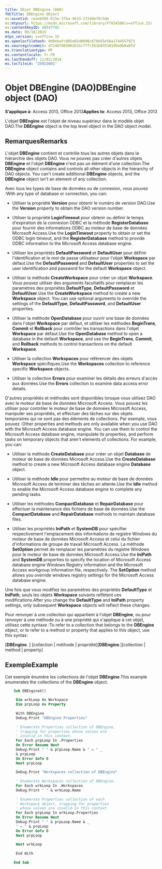 ```yaml
---
title: Objet DBEngine (DAO)
TOCTitle: DBEngine Object
ms:assetid: ceaeb505-615e-37ba-4633-27240ef8c5de
ms:mtpsurl: https://msdn.microsoft.com/library/Ff834506(v=office.15)
ms:contentKeyID: 48547792
ms.date: 09/18/2015
mtps_version: v=office.15
ms.openlocfilehash: 0d0ebafc885e02d0098c67bb55e56a1744557973
ms.sourcegitcommit: d7248f803002b31cf7fc561b03530199a9b0a8fd
ms.translationtype: MT
ms.contentlocale: fr-FR
ms.lasthandoff: 11/02/2018
ms.locfileid: "25923601"
---
```

# <a name="dbengine-object-dao"></a><span data-ttu-id="281ec-102">Objet DBEngine (DAO)</span><span class="sxs-lookup"><span data-stu-id="281ec-102">DBEngine object (DAO)</span></span>

<span data-ttu-id="281ec-103">**S’applique à**: Access 2013, Office 2013</span><span class="sxs-lookup"><span data-stu-id="281ec-103">**Applies to**: Access 2013, Office 2013</span></span>

<span data-ttu-id="281ec-104">L'objet **DBEngine** est l'objet de niveau supérieur dans le modèle objet DAO.</span><span class="sxs-lookup"><span data-stu-id="281ec-104">The **DBEngine** object is the top level object in the DAO object model.</span></span>

## <a name="remarks"></a><span data-ttu-id="281ec-105">Remarques</span><span class="sxs-lookup"><span data-stu-id="281ec-105">Remarks</span></span>

<span data-ttu-id="281ec-p101">L'objet **DBEngine** contient et contrôle tous les autres objets dans la hiérarchie des objets DAO. Vous ne pouvez pas créer d'autres objets **DBEngine** et l'objet **DBEngine** n'est pas un élément d'une collection.</span><span class="sxs-lookup"><span data-stu-id="281ec-p101">The **DBEngine** object contains and controls all other objects in the hierarchy of DAO objects. You can't create additional **DBEngine** objects, and the **DBEngine** object isn't an element of any collection.</span></span>

<span data-ttu-id="281ec-108">Avec tous les types de base de données ou de connexion, vous pouvez :</span><span class="sxs-lookup"><span data-stu-id="281ec-108">With any type of database or connection, you can:</span></span>

  - <span data-ttu-id="281ec-109">Utiliser la propriété **Version** pour obtenir le numéro de version DAO.</span><span class="sxs-lookup"><span data-stu-id="281ec-109">Use the **Version** property to obtain the DAO version number.</span></span>

  - <span data-ttu-id="281ec-110">Utiliser la propriété **LoginTimeout** pour obtenir ou définir le temps d'expiration de la connexion ODBC et la méthode **RegisterDatabase** pour fournir des informations ODBC au moteur de base de données Microsoft Access.</span><span class="sxs-lookup"><span data-stu-id="281ec-110">Use the **LoginTimeout** property to obtain or set the ODBC login timeout, and the **RegisterDatabase** method to provide ODBC information to the Microsoft Access database engine.</span></span>

  - <span data-ttu-id="281ec-111">Utiliser les propriétés **DefaultPassword** et **DefaultUser** pour définir l'identification et le mot de passe utilisateur pour l'objet **Workspace** par défaut.</span><span class="sxs-lookup"><span data-stu-id="281ec-111">Use the **DefaultPassword** and **DefaultUser** properties to set the user identification and password for the default **Workspace** object.</span></span>

  - <span data-ttu-id="281ec-p102">Utiliser la méthode **CreateWorkspace** pour créer un objet **Workspace**. Vous pouvez utiliser des arguments facultatifs pour remplacer les paramètres des propriétés **DefaultType**, **DefaultPassword** et **DefaultUser**.</span><span class="sxs-lookup"><span data-stu-id="281ec-p102">Use the **CreateWorkspace** method to create a new **Workspace** object. You can use optional arguments to override the settings of the **DefaultType**, **DefaultPassword**, and **DefaultUser** properties.</span></span>

  - <span data-ttu-id="281ec-114">Utiliser la méthode **OpenDatabase** pour ouvrir une base de données dans l'objet **Workspace** par défaut, et utiliser les méthodes **BeginTrans**, **Commit** et **Rollback** pour contrôler les transactions dans l'objet **Workspace** par défaut.</span><span class="sxs-lookup"><span data-stu-id="281ec-114">Use the **OpenDatabase** method to open a database in the default **Workspace**, and use the **BeginTrans**, **Commit**, and **Rollback** methods to control transactions on the default **Workspace**.</span></span>

  - <span data-ttu-id="281ec-115">Utiliser la collection **Workspaces** pour référencer des objets **Workspace** spécifiques.</span><span class="sxs-lookup"><span data-stu-id="281ec-115">Use the **Workspaces** collection to reference specific **Workspace** objects.</span></span>

  - <span data-ttu-id="281ec-116">Utiliser la collection **Errors** pour examiner les détails des erreurs d'accès aux données.</span><span class="sxs-lookup"><span data-stu-id="281ec-116">Use the **Errors** collection to examine data access error details.</span></span>

<span data-ttu-id="281ec-p103">D'autres propriétés et méthodes sont disponibles lorsque vous utilisez DAO avec le moteur de base de données Microsoft Access. Vous pouvez les utiliser pour contrôler le moteur de base de données Microsoft Access, manipuler ses propriétés, et effectuer des tâches sur des objets temporaires qui ne sont pas des éléments de collections. Par exemple, vous pouvez :</span><span class="sxs-lookup"><span data-stu-id="281ec-p103">Other properties and methods are only available when you use DAO with the Microsoft Access database engine. You can use them to control the Microsoft Access database engine, manipulate its properties, and perform tasks on temporary objects that aren't elements of collections. For example, you can:</span></span>

  - <span data-ttu-id="281ec-120">Utiliser la méthode **CreateDatabase** pour créer un objet **Database** de moteur de base de données Microsoft Access.</span><span class="sxs-lookup"><span data-stu-id="281ec-120">Use the **CreateDatabase** method to create a new Microsoft Access database engine **Database** object.</span></span>

  - <span data-ttu-id="281ec-121">Utiliser la méthode **Idle** pour permettre au moteur de base de données Microsoft Access de terminer des tâches en attente.</span><span class="sxs-lookup"><span data-stu-id="281ec-121">Use the **Idle** method to enable the Microsoft Access database engine to complete any pending tasks.</span></span>

  - <span data-ttu-id="281ec-122">Utiliser les méthodes **CompactDatabase** et **RepairDatabase** pour effectuer la maintenance des fichiers de base de données.</span><span class="sxs-lookup"><span data-stu-id="281ec-122">Use the **CompactDatabase** and **RepairDatabase** methods to maintain database files.</span></span>

  - <span data-ttu-id="281ec-p104">Utiliser les propriétés **IniPath** et **SystemDB** pour spécifier respectivement l'emplacement des informations de registre Windows du moteur de base de données Microsoft Access et celui du fichier d'informations de groupe de travail Microsoft Access. La méthode **SetOption** permet de remplacer les paramètres du registre Windows pour le moteur de base de données Microsoft Access.</span><span class="sxs-lookup"><span data-stu-id="281ec-p104">Use the **IniPath** and **SystemDB** properties to specify the location of Microsoft Access database engine Windows Registry information and the Microsoft Access workgroup information file, respectively. The **SetOption** method allows you override windows registry settings for the Microsoft Access database engine.</span></span>

<span data-ttu-id="281ec-125">Une fois que vous modifiez les paramètres des propriétés **DefaultType** et **IniPath**, seuls les objets **Workspace** suivants reflètent ces modifications.</span><span class="sxs-lookup"><span data-stu-id="281ec-125">After you change the **DefaultType** and **IniPath** property settings, only subsequent **Workspace** objects will reflect these changes.</span></span>

<span data-ttu-id="281ec-126">Pour renvoyer à une collection qui appartient à l'objet **DBEngine**, ou pour renvoyer à une méthode ou à une propriété qui s'applique à cet objet, utilisez cette syntaxe :</span><span class="sxs-lookup"><span data-stu-id="281ec-126">To refer to a collection that belongs to the **DBEngine** object, or to refer to a method or property that applies to this object, use this syntax:</span></span>

<span data-ttu-id="281ec-127">\[**DBEngine**. \] \[collection | méthode | propriété\]</span><span class="sxs-lookup"><span data-stu-id="281ec-127">\[**DBEngine**.\]\[collection | method | property\]</span></span>

## <a name="example"></a><span data-ttu-id="281ec-128">Exemple</span><span class="sxs-lookup"><span data-stu-id="281ec-128">Example</span></span>

<span data-ttu-id="281ec-129">Cet exemple énumère les collections de l'objet **DBEngine**.</span><span class="sxs-lookup"><span data-stu-id="281ec-129">This example enumerates the collections of the **DBEngine** object.</span></span>

```vb
    Sub DBEngineX() 
     
     Dim wrkLoop As Workspace 
     Dim prpLoop As Property 
     
     With DBEngine 
     Debug.Print "DBEngine Properties" 
     
     ' Enumerate Properties collection of DBEngine, 
     ' trapping for properties whose values are 
     ' invalid in this context. 
     For Each prpLoop In .Properties 
     On Error Resume Next 
     Debug.Print " " & prpLoop.Name & " = " _ 
     & prpLoop 
     On Error GoTo 0 
     Next prpLoop 
     
     Debug.Print "Workspaces collection of DBEngine" 
     
     ' Enumerate Workspaces collection of DBEngine. 
     For Each wrkLoop In .Workspaces 
     Debug.Print " " & wrkLoop.Name 
     
     ' Enumerate Properties collection of each 
     ' Workspace object, trapping for properties 
     ' whose values are invalid in this context. 
     For Each prpLoop In wrkLoop.Properties 
     On Error Resume Next 
     Debug.Print " " & prpLoop.Name & _ 
     " = " & prpLoop 
     On Error GoTo 0 
     Next prpLoop 
     
     Next wrkLoop 
     
     End With 
     
    End Sub
```
